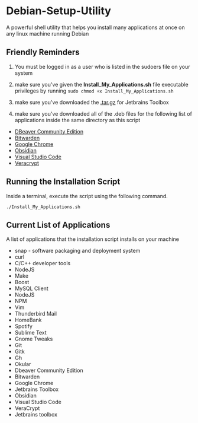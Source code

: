# Debian-Setup-Utility

A powerful shell utility that helps you install many applications at once on any linux machine running Debian

## Friendly Reminders

1. You must be logged in as a user who is listed in the sudoers file on your system

2. make sure you've given the __Install_My_Applications.sh__ file executable privileges by running `sudo chmod +x Install_My_Applications.sh`

4. make sure you've downloaded the [.tar.gz](https://www.jetbrains.com/lp/toolbox/) for Jetbrains Toolbox

3. make sure you've downloaded all of the .deb files for the following list of applications inside the same directory as this script
    
- [DBeaver Community Edition](https://dbeaver.io/download)
- [Bitwarden](https://bitwarden.com/download/)
- [Google Chrome](https://www.google.com/chrome/)
- [Obsidian](https://obsidian.md/download)
- [Visual Studio Code](https://code.visualstudio.com/download)
- [Veracrypt](https://www.veracrypt.fr/en/Downloads.html)

## Running the Installation Script

Inside a terminal, execute the script using the following command.

```
./Install_My_Applications.sh
```

## Current List of Applications

A list of applications that the installation script installs on your machine

- snap - software packaging and deployment system
- curl
- C/C++ developer tools
- NodeJS
- Make
- Boost
- MySQL Client
- NodeJS
- NPM
- Vim
- Thunderbird Mail
- HomeBank
- Spotify
- Sublime Text
- Gnome Tweaks
- Git
- Gitk
- Gh
- Okular
- Dbeaver Community Edition
- Bitwarden
- Google Chrome
- Jetbrains Toolbox
- Obsidian
- Visual Studio Code
- VeraCrypt
- Jetbrains toolbox
